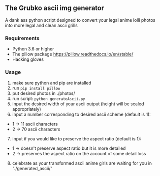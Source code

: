 ## The Grubko ascii img generator

A dank ass python script designed to convert your legal anime lolli photos into more legal and clean ascii grills

### Requirements

* Python 3.6 or higher
* The pillow package https://pillow.readthedocs.io/en/stable/
* Hacking gloves

### Usage

1. make sure python and pip are installed
2. run `pip install pillow`
3. put desired photos in ./photos/
4. run script: `python generateAscii.py`
5. input the desired width of your ascii output (height will be scaled appropriately)
6. input a number corresponding to desired ascii scheme (default is 1): 
* 1 -> 11 ascii characters
* 2 -> 70 ascii characters
7. input if you would like to preserve the aspect ratio (default is 1):
* 1 -> doesn't preserve aspect ratio but it is more detailed
* 2 -> preserves the aspect ratio on the account of some detail loss
8. celebrate as your transformed ascii anime girls are waiting for you in "./generated_ascii/"